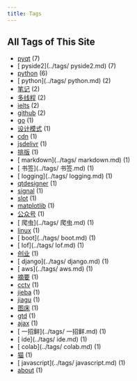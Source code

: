 ```yaml
---
title: Tags
---
```

## All Tags of This Site
* [pyqt](../tags/pyqt.md) (7)
* [ pyside2](../tags/ pyside2.md) (7)
* [python](../tags/python.md) (6)
* [ python](../tags/ python.md) (2)
* [笔记](../tags/笔记.md) (2)
* [多线程](../tags/多线程.md) (2)
* [ielts](../tags/ielts.md) (2)
* [github](../tags/github.md) (2)
* [go](../tags/go.md) (1)
* [设计模式](../tags/设计模式.md) (1)
* [cdn](../tags/cdn.md) (1)
* [jsdelivr](../tags/jsdelivr.md) (1)
* [排版](../tags/排版.md) (1)
* [ markdown](../tags/ markdown.md) (1)
* [ 书签](../tags/ 书签.md) (1)
* [ logging](../tags/ logging.md) (1)
* [qtdesigner](../tags/qtdesigner.md) (1)
* [signal](../tags/signal.md) (1)
* [slot](../tags/slot.md) (1)
* [matplotlib](../tags/matplotlib.md) (1)
* [公众号](../tags/公众号.md) (1)
* [ 爬虫](../tags/ 爬虫.md) (1)
* [linux](../tags/linux.md) (1)
* [ boot](../tags/ boot.md) (1)
* [ lof](../tags/ lof.md) (1)
* [创业](../tags/创业.md) (1)
* [ django](../tags/ django.md) (1)
* [ aws](../tags/ aws.md) (1)
* [摘要](../tags/摘要.md) (1)
* [cctv](../tags/cctv.md) (1)
* [jieba](../tags/jieba.md) (1)
* [jiagu](../tags/jiagu.md) (1)
* [图床](../tags/图床.md) (1)
* [gtd](../tags/gtd.md) (1)
* [ajax](../tags/ajax.md) (1)
* [ 一招鲜](../tags/ 一招鲜.md) (1)
* [ ide](../tags/ ide.md) (1)
* [ colab](../tags/ colab.md) (1)
* [猫](../tags/猫.md) (1)
* [ javascript](../tags/ javascript.md) (1)
* [about](../tags/about.md) (1)